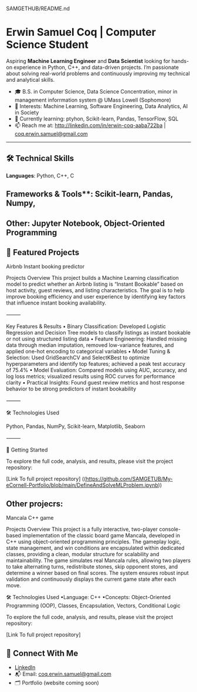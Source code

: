SAMGETHUB/README.nd

# Erwin Samuel Coq | Computer Science Student

Aspiring **Machine Learning Engineer** and **Data Scientist** looking for hands-on experience in Python, C++, and data-driven projects. I’m passionate about solving real-world problems and continuously improving my technical and analytical skills.

- 🎓 B.S. in Computer Science, Data Science Concentration, minor in management inforrmation system @ UMass Lowell (Sophomore)
- 🔬 Interests: Machine Learning, Software Engineering, Data Analytics, AI in Society
- 🚀 Currently learning: ptyhon, Scikit-learn, Pandas, TensorFlow, SQL
- 📫 Reach me at: http://linkedin.com/in/erwin-coq-aaba722ba | coq.erwin.samuel@gmail.com

---

## 🛠 Technical Skills

**Languages**: Python, C++, C
## Frameworks & Tools**: Scikit-learn, Pandas, Numpy, 
## **Other**: Jupyter Notebook, Object-Oriented Programming


## 🚧 Featured Projects 

Airbnb Instant booking predictor 

Projects Overview
This project builds a Machine Learning classification model to predict whether an Airbnb listing is “Instant Bookable” based on host activity, guest reviews, and listing characteristics. The goal is to help improve booking efficiency and user experience by identifying key factors that influence instant booking availability.

⸻

 Key Features & Results
	•	Binary Classification: Developed Logistic Regression and Decision Tree models to classify listings as instant bookable or not using structured listing data
	•	Feature Engineering: Handled missing data through median imputation, removed low-variance features, and applied one-hot encoding to categorical variables
	•	Model Tuning & Selection: Used GridSearchCV and SelectKBest to optimize hyperparameters and identify top features; achieved a peak test accuracy of 75.4%
	•	Model Evaluation: Compared models using AUC, accuracy, and log loss metrics; visualized results using ROC curves for performance clarity
	•	Practical Insights: Found guest review metrics and host response behavior to be strong predictors of instant bookability

⸻

🛠 Technologies Used

Python, Pandas, NumPy, Scikit-learn, Matplotlib, Seaborn

⸻

🚀 Getting Started

To explore the full code, analysis, and results, please visit the project repository:

[Link To full project repository]
((https://github.com/SAMGETUB/My-eCornell-Portfolio/blob/main/DefineAndSolveMLProblem.ipynb))


## Other projecrs: 

 Mancala C++ game

Projects Overview
This project is a fully interactive, two-player console-based implementation of the classic board game Mancala, developed in C++ using object-oriented programming principles. The gameplay logic, state management, and win conditions are encapsulated within dedicated classes, providing a clean, modular structure for scalability and maintainability. The game simulates real Mancala rules, allowing two players to take alternating turns, redistribute stones, skip opponent stores, and determine a winner based on final scores. The system ensures robust input validation and continuously displays the current game state after each move.

🛠 Technologies Used
	•Language: C++
	•Concepts: Object-Oriented Programming (OOP), Classes, Encapsulation, Vectors, Conditional Logic
	
 
 
 To explore the full code, analysis, and results, please visit the project repository:

[Link To full project repository]



## 🤝 Connect With Me

- [LinkedIn](http://linkedin.com/in/erwin-coq-aaba722ba)
- 📬 Email: coq.erwin.samuel@gmail.com  
- 🗂 Portfolio (website coming soon)



